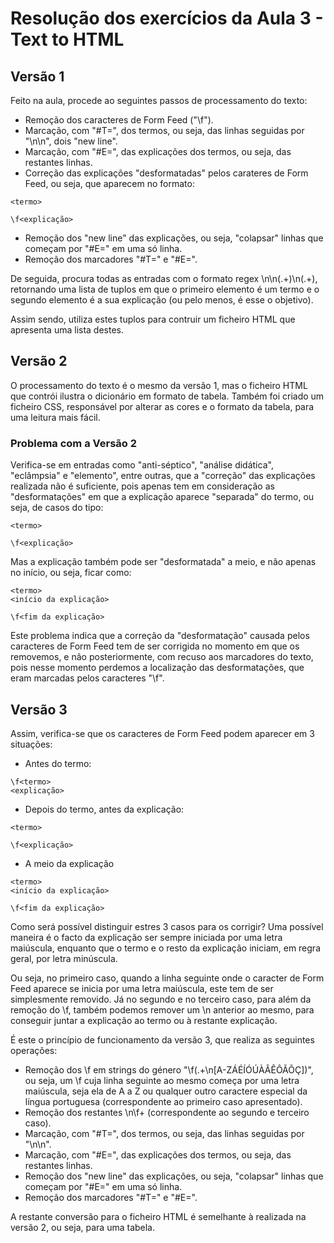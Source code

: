# Resolução dos exercícios da Aula 3 - Text to HTML

## Versão 1
Feito na aula, procede ao seguintes passos de processamento do texto:
- Remoção dos caracteres de Form Feed ("\f").
- Marcação, com "#T=", dos termos, ou seja, das linhas seguidas por "\n\n", dois "new line".
- Marcação, com "#E=", das explicações dos termos, ou seja, das restantes linhas.
- Correção das explicações "desformatadas" pelos carateres de Form Feed, ou seja, que aparecem no formato:
```
<termo>

\f<explicação>
```
- Remoção dos "new line" das explicações, ou seja, "colapsar" linhas que começam por "#E=" em uma só linha.
- Remoção dos marcadores "#T=" e "#E=".

De seguida, procura todas as entradas com o formato regex \n\n(.+)\n(.+), retornando uma lista de tuplos em que o primeiro elemento é um termo e o segundo elemento é a sua explicação (ou pelo menos, é esse o objetivo).

Assim sendo, utiliza estes tuplos para contruir um ficheiro HTML que apresenta uma lista destes.

## Versão 2
O processamento do texto é o mesmo da versão 1, mas o ficheiro HTML que contrói ilustra o dicionário em formato de tabela. Também foi criado um ficheiro CSS, responsável por alterar as cores e o formato da tabela, para uma leitura mais fácil.

### Problema com a Versão 2
Verifica-se em entradas como "anti-séptico", "análise didática", "eclâmpsia" e "elemento", entre outras, que a "correção" das explicações realizada não é suficiente, pois apenas tem em consideração as "desformatações" em que a explicação aparece "separada" do termo, ou seja, de casos do tipo:
```
<termo>

\f<explicação>
```
Mas a explicação também pode ser "desformatada" a meio, e não apenas no início, ou seja, ficar como:
```
<termo>
<início da explicação>

\f<fim da explicação>
```
Este problema indica que a correção da "desformatação" causada pelos caracteres de Form Feed tem de ser corrigida no momento em que os removemos, e não posteriormente, com recuso aos marcadores do texto, pois nesse momento perdemos a localização das desformatações, que eram marcadas pelos caracteres "\f".

## Versão 3
Assim, verifica-se que os caracteres de Form Feed podem aparecer em 3 situações:
- Antes do termo:
```
\f<termo>
<explicação>
```
- Depois do termo, antes da explicação:
```
<termo>

\f<explicação>
```
- A meio da explicação

```
<termo>
<início da explicação>

\f<fim da explicação>
```

Como será possível distinguir estres 3 casos para os corrigir? Uma possível maneira é o facto da explicação ser sempre iniciada por uma letra maiúscula, enquanto que o termo e o resto da explicação iniciam, em regra geral, por letra minúscula.

Ou seja, no primeiro caso, quando a linha seguinte onde o caracter de Form Feed aparece se inicia por uma letra maiúscula, este tem de ser simplesmente removido. Já no segundo e no terceiro caso, para além da remoção do \f, também podemos remover um \n anterior ao mesmo, para conseguir juntar a explicação ao termo ou à restante explicação.

É este o princípio de funcionamento da versão 3, que realiza as seguintes operações:
- Remoção dos \f em strings do género "\f(.+\n[A-ZÁÉÍÓÚÀÂÊÔÃÕÇ])", ou seja, um \f cuja linha seguinte ao mesmo começa por uma letra maiúscula, seja ela de A a Z ou qualquer outro caractere especial da língua portuguesa (correspondente ao primeiro caso apresentado).
- Remoção dos restantes \n\f+ (correspondente ao segundo e terceiro caso).
- Marcação, com "#T=", dos termos, ou seja, das linhas seguidas por "\n\n".
- Marcação, com "#E=", das explicações dos termos, ou seja, das restantes linhas.
- Remoção dos "new line" das explicações, ou seja, "colapsar" linhas que começam por "#E=" em uma só linha.
- Remoção dos marcadores "#T=" e "#E=".

A restante conversão para o ficheiro HTML é semelhante à realizada na versão 2, ou seja, para uma tabela.